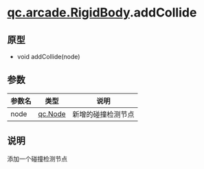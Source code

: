 # [qc.arcade.RigidBody](../RigidBody.md).addCollide

## 原型
* void addCollide(node)

## 参数
| 参数名 | 类型 | 说明 |
| ------------- | ------------- | -------------|
| node | [qc.Node](../../../gameobject/CNode.md) | 新增的碰撞检测节点 |

## 说明
添加一个碰撞检测节点

